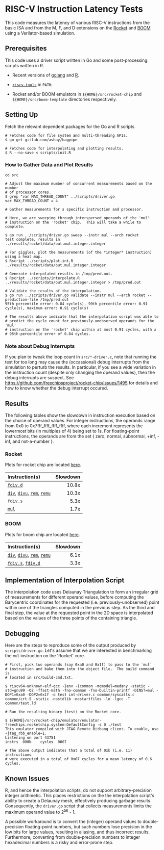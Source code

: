 # RISC-V Instruction Latency Tests #

This code measures the latency of various RISC-V instructions from the basic
ISA and from the M, F, and D extensions on the
[Rocket](https://github.com/freechipsproject/rocket-chip) and
[BOOM](https://github.com/ucb-bar/riscv-boom) using a Verilator-based
simulation.


## Prerequisites ##

This code uses a driver script written in Go and some post-processing scripts
written in R.

 - Recent versions of [golang](https://golang.org/) and
   [R](https://www.r-project.org/).

 - [`riscv-tools`](https://github.com/riscv/riscv-tools) in `PATH`.

 - Rocket and/or BOOM emulators in `${HOME}/src/rocket-chip` and
   `${HOME}/src/boom-template` directories respectively.


## Setting Up ##

Fetch the relevant dependent packages for the Go and R scripts.

    # Fetches code for file system and multi-threading APIs.
    $ go get gitlab.com/ashay/bagpipe

    # Fetches code for interpolating and plotting results.
    $ R --no-save < scripts/init.R


### How to Gather Data and Plot Results

    cd src

    # Adjust the maximum number of concurrent measurements based on the number
    # of processor cores.
    $ grep "var MAX_THREAD_COUNT" ../scripts/driver.go
    var MAX_THREAD_COUNT = 4

    # Gather measurements for a specific instruction and processor.

    # Here, we are sweeping through interspersed operands of the 'mul'
    # instruction on the 'rocket' chip.  This will take a while to complete.

    $ go run ../scripts/driver.go sweep --instr mul --arch rocket
    test complete, results in ../results/rocket/data/out.mul.integer.integer

    # For giggles, plot the measurements (of the *integer* instruction) using a heat map.
    $ Rscript ../scripts/plot-int.R ../results/rocket/data/out.mul.integer.integer

    # Generate interpolated results in /tmp/pred.out.
    $ Rscript ../scripts/interpolate.R ../results/rocket/data/out.mul.integer.integer > /tmp/pred.out

    # Validate the results of the interpolation.
    $ go run ../scripts/driver.go validate --instr mul --arch rocket --prediction-file /tmp/pred.out
    95th percentile error: 0.84 cycle(s), 99th percentile error: 0.91 cycle(s), maximum error: 0.91 cycle(s)

    # The results above indicate that the interpolation script was able to
    # predict the cycle count for previously-unobserved operands for the 'mul'
    # instruction on the 'rocket' chip within at most 0.91 cycles, with a
    # 95th-percentile error of 0.84 cycles.


### Note about Debug Interrupts

If you plan to tweak the loop count in `src/*-driver.c`, note that running the
test for too long may cause the (occassional) debug interrupts from the
simulation to perturb the results.  In particular, if you see a wide variation
in the instruction count (despite only changing the operand values), then the
debug interrupts are suspect.  See
https://github.com/freechipsproject/rocket-chip/issues/1495 for details and how
to know whether the debug interrupt occured.


## Results

The following tables show the slowdown in instruction execution based on the
choice of operand values.  For integer instructions, the operands range from
0x0 to 0x7fff\_ffff\_ffff\_ffff, where each increment represents the lowermost
bits (in multiples of 4) being set to 1s.  For floating-point instructions, the
operands are from the set { zero, normal, subnormal, +inf, -inf, and
not-a-number }.

### Rocket

Plots for rocket chip are located [here](rocket-results.md).

|  **Instruction(s)** | **Slowdown** |
| :------------------ | -----------: |
| [`fdiv.d`](results/rocket/plots/plot-fdiv.d.png) | 10.8x |
| [`div`](results/rocket/plots/plot-div.png), [`divu`](results/rocket/plots/plot-divu.png), [`rem`](results/rocket/plots/plot-rem.png), [`remu`](results/rocket/plots/plot-remu.png) | 10.3x |
| [`fdiv.s`](results/rocket/plots/plot-fdiv.s.png) | 5.3x |
| [`mul`](results/rocket/plots/plot-mul.png) | 1.7x |


### BOOM

Plots for boom chip are located [here](boom-results.md).

| **Instruction(s)** | **Slowdown** |
| :----------------- | -----------: |
| [`div`](results/boom/plots/plot-div.png), [`divu`](results/boom/plots/plot-divu.png), [`rem`](results/boom/plots/plot-rem.png), [`remu`](results/boom/plots/plot-remu.png) | 6.1x |
| [`fdiv.s`](results/boom/plots/plot-fdiv.s.png), [`fdiv.d`](results/boom/plots/plot-fdiv.d.png) | 3.3x |


## Implementation of Interpolation Script ##

The interpolation code uses Delaunay Triangulation to form an irregular grid of
measurements for different operand values, before computing the Barycentric
coordinates for the requested (i.e. previously-unobserved) point within one of
the triangles computed in the previous step. As the third and final step, the
value at the requested point in the 2D space is interpolated based on the
values of the three points of the containing triangle.


## Debugging ##

Here are the steps to reproduce some of the output produced by
`scripts/driver.go`.  Let's assume that we are interested in benchmarking the
`mul` instruction on the 'Rocket' core.

    # First, pick two operands (say 0xa0 and 0x1f) to pass to the `mul`
    # instruction and bake them into the object file.  The build command is
    # located in src/build-cmd.txt.

    $ riscv64-unknown-elf-gcc -Ienv -Icommon -mcmodel=medany -static -std=gnu99 -O2 -ffast-math -fno-common -fno-builtin-printf -DINST=mul -DOP1=0xa0 -DOP2=0x1f -o test int-driver.c common/syscalls.c common/crt.S -static -nostdlib -nostartfiles -lm -lgcc -T common/test.ld

    # Run the resulting binary (test) on the Rocket core.

    $ ${HOME}/src/rocket-chip/emulator/emulator-freechips.rocketchip.system-DefaultConfig -s 0 ./test
    This emulator compiled with JTAG Remote Bitbang client. To enable, use +jtag_rbb_enable=1.
    Listening on port 43751
    instrs  000b    cycles  0007

    # The above output indicates that a total of 0xb (i.e. 11) instructions
    # were executed in a total of 0x07 cycles for a mean latency of 0.6 cycles.


## Known Issues ##

R, and hence the interpolation scripts, do not support arbitrary-precision
integer arithmetic.  This places restrictions on the the interpolation script's
ability to create a Delaunay mesh, effectively producing garbage results.
Consequently, the `driver.go` script that collects measurements limits the
maximum operand value to 2<sup>56</sup> - 1.

A possible workaround is to convert the (integer) operand values to double-precision
floating-point numbers, but such numbers lose precision in the low bits for
large values, resulting in aliasing, and thus incorrect results.  Furthermore,
converting from double-precision numbers to integer hexadecimal numbers is a
risky and error-prone step.

